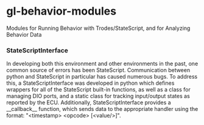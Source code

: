 # gl-behavior-modules
Modules for Running Behavior with Trodes/StateScript, and for Analyzing Behavior Data

### StateScriptInterface
In developing both this environment and other environments in the past, one common source of errors has been StateScript. Communication between python and StateScript in particular has caused numerous bugs. To address this, a StateScriptInterface was developed in python which defines wrappers for all of the StateScript built-in functions, as well as a class for managing DIO ports, and a static class for tracking input/output states as reported by the ECU. Additionally, StateScriptInterface provides a \_\_callback\_\_ function, which sends data to the appropriate handler using the format: \"\<timestamp\> \<opcode\> \[\<value/>\]\".
